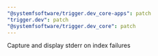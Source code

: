 ```yaml
---
"@systemfsoftware/trigger.dev_core-apps": patch
"trigger.dev": patch
"@systemfsoftware/trigger.dev_core": patch
---
```


Capture and display stderr on index failures
